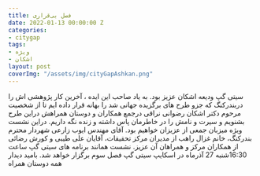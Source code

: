 ```yaml
---
title: فصل بی‌قراری
date: 2022-01-13 00:00:00 Z
categories:
- citygap
tags:
- ویژه
- اشکان
layout: post
coverImg: "/assets/img/cityGapAshkan.png"
---
```


سیتی گپ ودیعه اشکان عزیز بود. به یاد صاحب این ایده ، آخرین کار پژوهشی اش را دربندرکنگ که جزو طرح های برگزیده جهانی شد را بهانه قرار داده ایم تا از شخصیت مرحوم دکتر اشکان رضوانی نراقی درجمع همکاران و دوستان همراهش دراین طرح بشنویم و سیرت و نامش را در خاطرمان پاس داشته و زنده نگه داریم. دراین نشست ویژه میزبان جمعی از عزیزان خواهیم بود. آقای مهندس ایوب زارعی شهردار محترم بندرکنگ، خانم غزال راهب از مدیران مرکز تحقیقات، آقایان علی طیبی و کورش رضائی از همکاران مرکز و همراهان آن عزیز. نشست همانند برنامه های سیتی گپ ساعت 16:30شنبه 27 آذرماه در اسکایپ سیتی گپ فصل سوم برگزار خواهد شد. بامید دیدار همه دوستان همراه